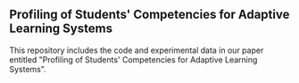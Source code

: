 ## Profiling of Students' Competencies for Adaptive Learning Systems

This repository includes the code and experimental data in our paper entitled "Profiling of Students' Competencies for Adaptive Learning Systems".